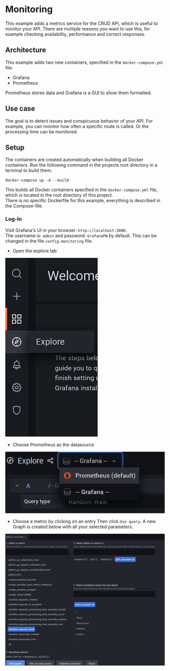 # Monitoring
This example adds a metrics service for the CRUD API, which is useful to monitor your API. There are multiple reasons 
you want to use this, for example checking availability, performance and correct responses.

## Architecture
This example adds two new containers, specified in the `docker-compose.yml` file:
- Grafana
- Prometheus

Prometheus stores data and Grafana is a GUI to show them formatted.

## Use case
The goal is to detect issues and conspicuous behavior of your API. 
For example, you can monitor how often a specific route is called. Or the processing time can be monitored.


## Setup
The containers are created automatically when building all Docker containers. Run the following command in the projects 
root directory in a terminal to build them:
~~~~
docker-compose up -d --build
~~~~
This builds all Docker containers specified in the `docker-compose.yml` file, which is located in the root directory of 
this project.\
There is no specific Dockerfile for this example, everything is described in the Compose-file.

### Log-In
Visit Grafana's UI in your browser: `http://localhost:3000`.\
The username is: `admin` and password: `GrafanaPW` by default. This can be changed in the file `config.monitoring` file.

- Open the explore tab

![img.png](grafana_explore.png "Grafana Explore")

- Choose Prometheus as the datasource

![img_1.png](grafana_datasource.png "Grafana Datasource")

- Choose a metric by clicking on an entry
Then click `Use query`. A new Graph is created below with all your selected parameters.

![img_2.png](grafana_metric.png "Grafana Metrics browser")
